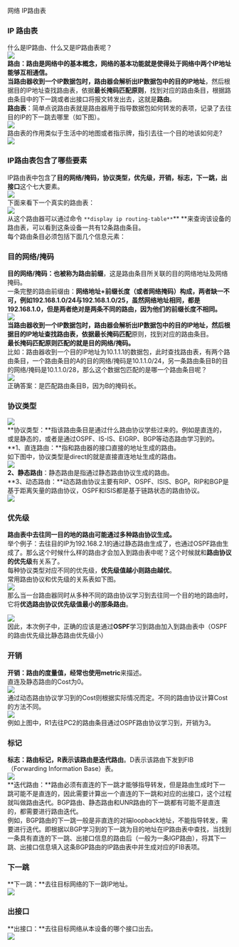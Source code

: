 网络 IP路由表
<a name="B30u0"></a>
### IP 路由表
什么是IP路由、什么又是IP路由表呢？<br />![](https://cdn.nlark.com/yuque/0/2021/webp/396745/1640660227076-b036ebf1-3c8c-4ec2-a41a-12df861f139c.webp#clientId=u36aa35ef-ecf7-4&from=paste&id=u82da7a5f&originHeight=461&originWidth=1032&originalType=url&ratio=1&rotation=0&showTitle=false&status=done&style=shadow&taskId=u1bfe75a9-f3d0-42d6-afb2-bfdc8aaaf12&title=)<br />**路由：**路由是网络中的基本概念，网络的基本功能就是使得处于网络中两个IP地址能够互相通信。<br />当路由器收到一个IP数据包时，路由器会解析出IP数据包中的**目的IP地址**，然后根据目的IP地址查找路由表，依据**最长掩码匹配原则**，找到对应的路由条目，根据路由条目中的下一跳或者出接口将报文转发出去，这就是**路由**。<br />**路由表**：简单点说路由表就是路由器用于指导数据包如何转发的表项，记录了去往目的IP的下一跳去哪里（如下图）。<br />![](https://cdn.nlark.com/yuque/0/2021/webp/396745/1640660227187-72cb8630-60df-4435-ab60-bf2bc7b2ccbe.webp#clientId=u36aa35ef-ecf7-4&from=paste&id=u49109238&originHeight=65&originWidth=675&originalType=url&ratio=1&rotation=0&showTitle=false&status=done&style=none&taskId=u15d3584c-09d3-423d-a501-0143355f8b0&title=)<br />路由表的作用类似于生活中的地图或者指示牌，指引去往一个目的地该如何走?<br />![](https://cdn.nlark.com/yuque/0/2021/webp/396745/1640660227032-5cc62183-218c-4123-875d-1559cd5ad2f7.webp#clientId=u36aa35ef-ecf7-4&from=paste&id=uab0646e5&originHeight=546&originWidth=820&originalType=url&ratio=1&rotation=0&showTitle=false&status=done&style=none&taskId=u5dd9373e-e1f7-4451-81dd-29287977d59&title=)
<a name="NWLjh"></a>
### IP路由表包含了哪些要素
IP路由表中包含了**目的网络/掩码，协议类型，优先级，开销，标志，下一跳，出接口**这个七大要素。<br />![](https://cdn.nlark.com/yuque/0/2021/webp/396745/1640660227173-99ab09c9-a423-46c7-8655-bc30337fed66.webp#clientId=u36aa35ef-ecf7-4&from=paste&id=u6f510f75&originHeight=545&originWidth=569&originalType=url&ratio=1&rotation=0&showTitle=false&status=done&style=none&taskId=uab485c08-6837-44f7-9aa7-0f3eca517fd&title=)<br />下面来看下一个真实的路由表：<br />![](https://cdn.nlark.com/yuque/0/2021/webp/396745/1640660226954-8945bf31-040c-4ee2-8bb9-c603041a0ee7.webp#clientId=u36aa35ef-ecf7-4&from=paste&id=u9b4f05c5&originHeight=491&originWidth=699&originalType=url&ratio=1&rotation=0&showTitle=false&status=done&style=none&taskId=u2a3b74e6-3cf8-49f8-a842-85ba8f31b57&title=)<br />从这个路由器可以通过命令 `**display ip routing-table**`** **来查询该设备的路由表，可以看到这条设备一共有12条路由条目。<br />每个路由条目必须包括下面几个信息元素：
<a name="o3VDt"></a>
### 目的网络/掩码
**目的网络/掩码：**也被称为**路由前缀**，这是路由条目所关联的目的网络地址及网络掩码。<br />一条完整的路由前缀由：**网络地址+前缀长度（或者网络掩码）**构成，两者缺一不可，例如192.168.1.0/24与192.168.1.0/25，虽然网络地址相同，都是192.168.1.0，但是两者绝对是两条不同的路由，因为他们的前缀长度不相同。 <br />![](https://cdn.nlark.com/yuque/0/2021/webp/396745/1640660227714-7eae5adb-3e57-4810-a343-e272adf8b0ce.webp#clientId=u36aa35ef-ecf7-4&from=paste&id=uc298bfe7&originHeight=41&originWidth=491&originalType=url&ratio=1&rotation=0&showTitle=false&status=done&style=none&taskId=u2cc4cae8-5181-4ac1-b255-14c303aaae6&title=)<br />当路由器收到一个IP数据包时，路由器会解析出IP数据包中的目的IP地址，然后根据目的IP地址查找路由表，依据**最长掩码匹配**原则，找到对应的路由条目。<br />**最长掩码匹配原则匹配的就是目的网络/掩码。**<br />比如：路由器收到一个目的IP地址为10.1.1.1的数据包，此时查找路由表，有两个路由条目，一个路由条目的A的目的网络/掩码是10.1.1.0/24，另一条路由条目B的目的网络/掩码是10.1.1.0/28，那么这个数据包匹配的是哪一个路由条目呢？<br />![](https://cdn.nlark.com/yuque/0/2021/webp/396745/1640660227464-0c0f2fb0-ec6b-4b4b-8531-24644aee61c5.webp#clientId=u36aa35ef-ecf7-4&from=paste&id=u92ef4b93&originHeight=121&originWidth=931&originalType=url&ratio=1&rotation=0&showTitle=false&status=done&style=shadow&taskId=u7b9adb31-e357-4baf-9dbe-8989db97074&title=)<br />正确答案：是匹配路由条目B，因为B的掩码长。
<a name="MIv4D"></a>
### 协议类型
![](https://cdn.nlark.com/yuque/0/2021/webp/396745/1640660227736-03a9d767-0193-4a8a-8583-8090fb1167e5.webp#clientId=u36aa35ef-ecf7-4&from=paste&id=u107890ac&originHeight=349&originWidth=589&originalType=url&ratio=1&rotation=0&showTitle=false&status=done&style=none&taskId=u96da35cb-efde-43e9-a54b-d2842211441&title=)<br />**协议类型：**指该路由条目是通过什么路由协议学些过来的。例如是直连的，或是静态的，或者是通过OSPF、IS-IS、EIGRP、BGP等动态路由学习到的。<br />**1、直连路由：**指和路由器的接口直接的地址生成的路由。<br />如下图中，协议类型是direct的就是直接直连地址生成的路由。<br />![](https://cdn.nlark.com/yuque/0/2021/webp/396745/1640660227870-58db6407-23e5-487e-be12-447b3060515b.webp#clientId=u36aa35ef-ecf7-4&from=paste&id=u87a4b5fe&originHeight=901&originWidth=1032&originalType=url&ratio=1&rotation=0&showTitle=false&status=done&style=shadow&taskId=u7b382106-39e2-49a0-b2e1-047e04937a5&title=)<br />**2、静态路由**：静态路由是指通过静态路由协议生成的路由。<br />**3、动态路由：**动态路由协议主要有RIP、OSPF、ISIS、BGP。RIP和BGP是基于距离矢量的路由协议，OSPF和ISIS都是基于链路状态的路由协议。<br />![](https://cdn.nlark.com/yuque/0/2021/webp/396745/1640660227637-d23103b7-eb33-4560-8fc8-68965e83a367.webp#clientId=u36aa35ef-ecf7-4&from=paste&id=uc2c19d0f&originHeight=228&originWidth=506&originalType=url&ratio=1&rotation=0&showTitle=false&status=done&style=none&taskId=u70d9fee8-26a4-442a-a726-3b2be195eae&title=)
<a name="SaOI9"></a>
### 优先级
**路由表中去往同一目的地的路由可能通过多种路由协议生成。**<br />举个例子：去往目的IP为192.168.2.1的通过静态路由生成了，也通过OSPF路由生成了。那么这个时候什么样的路由才会加入到路由表中呢？这个时候就和**路由协议的优先级**有关系了。<br />每种协议类型对应不同的优先级，**优先级值越小则路由越优**。<br />常用路由协议和优先级的关系表如下图。<br />![](https://cdn.nlark.com/yuque/0/2021/webp/396745/1640660227944-4f2059d2-3166-40fa-8af0-552e3209f314.webp#clientId=u36aa35ef-ecf7-4&from=paste&id=u15f3943a&originHeight=465&originWidth=282&originalType=url&ratio=1&rotation=0&showTitle=false&status=done&style=none&taskId=u4300fa29-25a5-42bb-93f5-037a5ed9316&title=)<br />那么当一台路由器同时从多种不同的路由协议学习到去往同一个目的地的路由时，它将**优选路由协议优先级值最小的那条路由**。

![](https://cdn.nlark.com/yuque/0/2021/webp/396745/1640660228116-ba828445-521a-4a71-98c0-f7d7c7c96ede.webp#clientId=u36aa35ef-ecf7-4&from=paste&id=u8f837d07&originHeight=561&originWidth=1032&originalType=url&ratio=1&rotation=0&showTitle=false&status=done&style=shadow&taskId=u2f3df472-bd46-493a-ad4a-63f130885bd&title=)<br />因此，本次例子中，正确的应该是通过**OSPF**学习到路由加入到路由表中（OSPF的路由优先级比静态路由优先级小）
<a name="NRFVe"></a>
### 开销
**开销：**路由的度量值，经常也使用**metric**来描述。<br />直连及静态路由的Cost为0。<br />![](https://cdn.nlark.com/yuque/0/2021/webp/396745/1640660228192-21706c48-3fbe-4bf8-8625-e62b29a43b38.webp#clientId=u36aa35ef-ecf7-4&from=paste&id=u94c8abec&originHeight=140&originWidth=284&originalType=url&ratio=1&rotation=0&showTitle=false&status=done&style=none&taskId=ub1dd1ea9-14c5-461f-a530-58571524ea8&title=)<br />通过动态路由协议学习到的Cost则根据实际情况而定。不同的路由协议计算Cost的方法不同。 <br />![](https://cdn.nlark.com/yuque/0/2021/webp/396745/1640660228494-dffc3c6b-1fb6-4430-bcc9-623e8e5e164c.webp#clientId=u36aa35ef-ecf7-4&from=paste&id=uc7da97cc&originHeight=461&originWidth=1032&originalType=url&ratio=1&rotation=0&showTitle=false&status=done&style=shadow&taskId=u97bcbdeb-db79-4c1b-8128-7130cd6025e&title=)<br />例如上图中，R1去往PC2的路由条目通过OSPF路由协议学习到，开销为3。
<a name="LubIb"></a>
### 标记
**标志：**路由标记，R表示该路由是**迭代路由**。D表示该路由下发到FIB（Forwarding Information Base）表。<br />![](https://cdn.nlark.com/yuque/0/2021/webp/396745/1640660228650-263b6324-976a-48f9-98c4-8bf066fef9b1.webp#clientId=u36aa35ef-ecf7-4&from=paste&id=u1a7797c1&originHeight=143&originWidth=283&originalType=url&ratio=1&rotation=0&showTitle=false&status=done&style=none&taskId=uaabd0eda-12cb-4018-aad2-e9c46be4bc2&title=)<br />**迭代路由：**路由必须有直连的下一跳才能够指导转发，但是路由生成时下一跳可能不是直连的，因此需要计算出一个直连的下一跳和对应的出接口，这个过程就叫做路由迭代。BGP路由、静态路由和UNR路由的下一跳都有可能不是直连的，都需要进行路由迭代。<br />例如，BGP路由的下一跳一般是非直连的对端loopback地址，不能指导转发，需要进行迭代。即根据以BGP学习到的下一跳为目的地址在IP路由表中查找，当找到一条具有直连的下一跳、出接口信息的路由后（一般为一条IGP路由），将其下一跳、出接口信息填入这条BGP路由的IP路由表中并生成对应的FIB表项。
<a name="poRW2"></a>
### 下一跳
**下一跳：**去往目标网络的下一跳IP地址。<br />![](https://cdn.nlark.com/yuque/0/2021/webp/396745/1640660228436-d57b0e16-1e67-4b45-bf40-76a63c234b5c.webp#clientId=u36aa35ef-ecf7-4&from=paste&id=uc794c443&originHeight=461&originWidth=1032&originalType=url&ratio=1&rotation=0&showTitle=false&status=done&style=shadow&taskId=uebf7bf34-400a-4b44-9961-d9b8c3dfd00&title=)
<a name="BMa8t"></a>
### 出接口
**出接口：**去往目标网络从本设备的哪个接口出去。<br />![](https://cdn.nlark.com/yuque/0/2021/webp/396745/1640660228582-a8e5f3cb-c03d-4d55-8891-544316ec131c.webp#clientId=u36aa35ef-ecf7-4&from=paste&id=ud702b66e&originHeight=461&originWidth=1032&originalType=url&ratio=1&rotation=0&showTitle=false&status=done&style=shadow&taskId=u4c518530-09dc-4de5-b62b-30167ee8566&title=)

